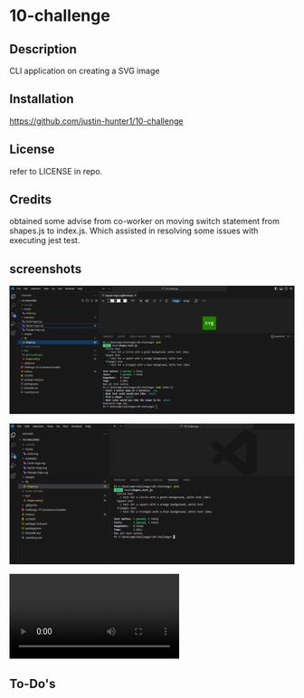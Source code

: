 # 10-challenge

## Description

CLI application on creating a SVG image


## Installation

https://github.com/justin-hunter1/10-challenge


## License

refer to LICENSE in repo.


## Credits

obtained some advise from co-worker on moving switch statement from shapes.js to index.js. Which assisted in resolving some issues with executing jest test.


## screenshots

![Executing Application](assets/executing_cli.png)

![Jest Results](test/jest-results.png)

![screen record application executing](challenge-10-screenrecord.webm)


## To-Do's

